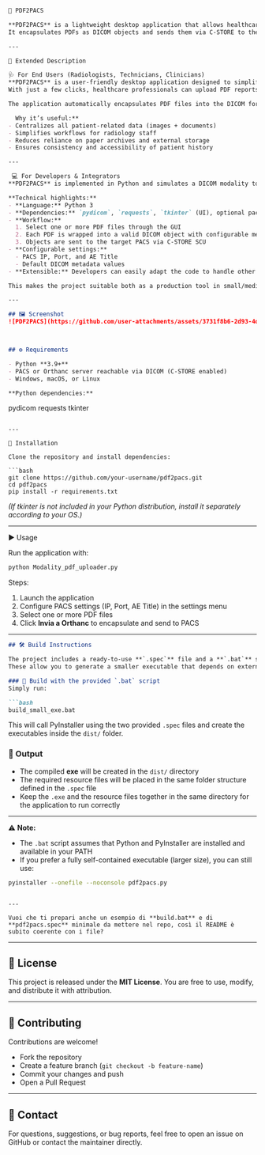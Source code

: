 ```markdown
📂 PDF2PACS  

**PDF2PACS** is a lightweight desktop application that allows healthcare professionals to easily upload PDF documents into a PACS archive.  
It encapsulates PDFs as DICOM objects and sends them via C-STORE to the configured PACS.  

---

📖 Extended Description  

🩺 For End Users (Radiologists, Technicians, Clinicians)  
**PDF2PACS** is a user-friendly desktop application designed to simplify the integration of non-DICOM documents into radiology workflows.  
With just a few clicks, healthcare professionals can upload PDF reports, scanned papers, or administrative documents directly into the PACS archive.  

The application automatically encapsulates PDF files into the DICOM format, so they can be stored and viewed in the same system as imaging studies. Supporting both single and multiple file uploads, **PDF2PACS** ensures that external reports are seamlessly attached to the patient’s imaging record, keeping all relevant information centralized and accessible within the PACS.  

  Why it’s useful:**  
- Centralizes all patient-related data (images + documents)  
- Simplifies workflows for radiology staff  
- Reduces reliance on paper archives and external storage  
- Ensures consistency and accessibility of patient history  

---

 💻 For Developers & Integrators  
**PDF2PACS** is implemented in Python and simulates a DICOM modality to transfer PDF files as *Encapsulated PDF* objects using the DICOM C-STORE protocol.  

**Technical highlights:**  
- **Language:** Python 3  
- **Dependencies:** `pydicom`, `requests`, `tkinter` (UI), optional packaging with `pyinstaller`  
- **Workflow:**  
  1. Select one or more PDF files through the GUI  
  2. Each PDF is wrapped into a valid DICOM object with configurable metadata (Patient Name, ID, Study Description, Series Description)  
  3. Objects are sent to the target PACS via C-STORE SCU  
- **Configurable settings:**  
  - PACS IP, Port, and AE Title  
  - Default DICOM metadata values  
- **Extensible:** Developers can easily adapt the code to handle other document types (e.g., JPEG, DOCX → encapsulated as DICOM) or integrate with custom hospital systems  

This makes the project suitable both as a production tool in small/medium radiology departments and as a learning resource for developers exploring DICOM communication and PACS integration.  

---

## 🖼️ Screenshot  
![PDF2PACS](https://github.com/user-attachments/assets/3731f8b6-2d93-4d2a-8d85-827dc5ff7432)



## ⚙️ Requirements  

- Python **3.9+**  
- PACS or Orthanc server reachable via DICOM (C-STORE enabled)  
- Windows, macOS, or Linux  

**Python dependencies:**  
```

pydicom
requests
tkinter

````

---

🚀 Installation  

Clone the repository and install dependencies:  

```bash
git clone https://github.com/your-username/pdf2pacs.git
cd pdf2pacs
pip install -r requirements.txt
````

*(If tkinter is not included in your Python distribution, install it separately according to your OS.)*

---

▶️ Usage

Run the application with:

```bash
python Modality_pdf_uploader.py
```

Steps:

1. Launch the application
2. Configure PACS settings (IP, Port, AE Title) in the settings menu
3. Select one or more PDF files
4. Click **Invia a Orthanc** to encapsulate and send to PACS
---

````markdown
## 🛠️ Build Instructions  

The project includes a ready-to-use **`.spec`** file and a **`.bat`** script to simplify the build process with PyInstaller.  
These allow you to generate a smaller executable that depends on external files, instead of a large one-file binary.  

### 🔹 Build with the provided `.bat` script  
Simply run:  

```bash
build_small_exe.bat
````

This will call PyInstaller using the two provided `.spec` files and create the executables inside the `dist/` folder.

### 📂 Output

* The compiled **exe** will be created in the `dist/` directory
* The required resource files will be placed in the same folder structure defined in the `.spec` file
* Keep the `.exe` and the resource files together in the same directory for the application to run correctly

---

⚠️ **Note:**

* The `.bat` script assumes that Python and PyInstaller are installed and available in your PATH
* If you prefer a fully self-contained executable (larger size), you can still use:

```bash
pyinstaller --onefile --noconsole pdf2pacs.py
```

```

---

Vuoi che ti prepari anche un esempio di **build.bat** e di **pdf2pacs.spec** minimale da mettere nel repo, così il README è subito coerente con i file?
```

---

## 📜 License

This project is released under the **MIT License**. You are free to use, modify, and distribute it with attribution.

---

## 🤝 Contributing

Contributions are welcome!

* Fork the repository
* Create a feature branch (`git checkout -b feature-name`)
* Commit your changes and push
* Open a Pull Request

---

## 📧 Contact

For questions, suggestions, or bug reports, feel free to open an issue on GitHub or contact the maintainer directly.
